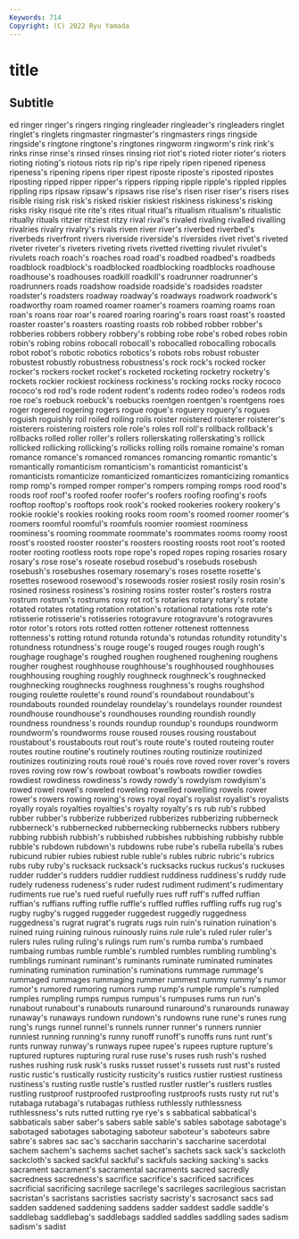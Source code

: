 ```yaml
---
Keywords: 714
Copyright: (C) 2022 Ryu Yamada
---
```



# title

## Subtitle
ed ringer
ringer's ringers ringing ringleader ringleader's ringleaders ringlet ringlet's ringlets ringmaster
ringmaster's ringmasters rings ringside ringside's ringtone ringtone's ringtones ringworm ringworm's
rink rink's rinks rinse rinse's rinsed rinses rinsing riot riot's
rioted rioter rioter's rioters rioting rioting's riotous riots rip rip's
ripe ripely ripen ripened ripeness ripeness's ripening ripens riper ripest
riposte riposte's riposted ripostes riposting ripped ripper ripper's rippers ripping
ripple ripple's rippled ripples rippling rips ripsaw ripsaw's ripsaws rise
rise's risen riser riser's risers rises risible rising risk risk's
risked riskier riskiest riskiness riskiness's risking risks risky risqué rite
rite's rites ritual ritual's ritualism ritualism's ritualistic ritually rituals ritzier
ritziest ritzy rival rival's rivaled rivaling rivalled rivalling rivalries rivalry
rivalry's rivals riven river river's riverbed riverbed's riverbeds riverfront rivers
riverside riverside's riversides rivet rivet's riveted riveter riveter's riveters riveting
rivets rivetted rivetting rivulet rivulet's rivulets roach roach's roaches road
road's roadbed roadbed's roadbeds roadblock roadblock's roadblocked roadblocking roadblocks roadhouse
roadhouse's roadhouses roadkill roadkill's roadrunner roadrunner's roadrunners roads roadshow roadside
roadside's roadsides roadster roadster's roadsters roadway roadway's roadways roadwork roadwork's
roadworthy roam roamed roamer roamer's roamers roaming roams roan roan's
roans roar roar's roared roaring roaring's roars roast roast's roasted
roaster roaster's roasters roasting roasts rob robbed robber robber's robberies
robbers robbery robbery's robbing robe robe's robed robes robin robin's
robing robins robocall robocall's robocalled robocalling robocalls robot robot's robotic
robotics robotics's robots robs robust robuster robustest robustly robustness robustness's
rock rock's rocked rocker rocker's rockers rocket rocket's rocketed rocketing
rocketry rocketry's rockets rockier rockiest rockiness rockiness's rocking rocks rocky
rococo rococo's rod rod's rode rodent rodent's rodents rodeo rodeo's
rodeos rods roe roe's roebuck roebuck's roebucks roentgen roentgen's roentgens
roes roger rogered rogering rogers rogue rogue's roguery roguery's rogues
roguish roguishly roil roiled roiling roils roister roistered roisterer roisterer's
roisterers roistering roisters role role's roles roll roll's rollback rollback's
rollbacks rolled roller roller's rollers rollerskating rollerskating's rollick rollicked rollicking
rollicking's rollicks rolling rolls romaine romaine's roman romance romance's romanced
romances romancing romantic romantic's romantically romanticism romanticism's romanticist romanticist's romanticists
romanticize romanticized romanticizes romanticizing romantics romp romp's romped romper romper's
rompers romping romps rood rood's roods roof roof's roofed roofer
roofer's roofers roofing roofing's roofs rooftop rooftop's rooftops rook rook's
rooked rookeries rookery rookery's rookie rookie's rookies rooking rooks room
room's roomed roomer roomer's roomers roomful roomful's roomfuls roomier roomiest
roominess roominess's rooming roommate roommate's roommates rooms roomy roost roost's
roosted rooster rooster's roosters roosting roosts root root's rooted rooter
rooting rootless roots rope rope's roped ropes roping rosaries rosary
rosary's rose rose's roseate rosebud rosebud's rosebuds rosebush rosebush's rosebushes
rosemary rosemary's roses rosette rosette's rosettes rosewood rosewood's rosewoods rosier
rosiest rosily rosin rosin's rosined rosiness rosiness's rosining rosins roster
roster's rosters rostra rostrum rostrum's rostrums rosy rot rot's rotaries
rotary rotary's rotate rotated rotates rotating rotation rotation's rotational rotations
rote rote's rotisserie rotisserie's rotisseries rotogravure rotogravure's rotogravures rotor rotor's
rotors rots rotted rotten rottener rottenest rottenness rottenness's rotting rotund
rotunda rotunda's rotundas rotundity rotundity's rotundness rotundness's rouge rouge's rouged
rouges rough rough's roughage roughage's roughed roughen roughened roughening roughens
rougher roughest roughhouse roughhouse's roughhoused roughhouses roughhousing roughing roughly roughneck
roughneck's roughnecked roughnecking roughnecks roughness roughness's roughs roughshod rouging roulette
roulette's round round's roundabout roundabout's roundabouts rounded roundelay roundelay's roundelays
rounder roundest roundhouse roundhouse's roundhouses rounding roundish roundly roundness roundness's
rounds roundup roundup's roundups roundworm roundworm's roundworms rouse roused rouses
rousing roustabout roustabout's roustabouts rout rout's route route's routed routeing
router routes routine routine's routinely routines routing routinize routinized routinizes
routinizing routs roué roué's roués rove roved rover rover's rovers
roves roving row row's rowboat rowboat's rowboats rowdier rowdies rowdiest
rowdiness rowdiness's rowdy rowdy's rowdyism rowdyism's rowed rowel rowel's roweled
roweling rowelled rowelling rowels rower rower's rowers rowing rowing's rows
royal royal's royalist royalist's royalists royally royals royalties royalties's royalty
royalty's rs rub rub's rubbed rubber rubber's rubberize rubberized rubberizes
rubberizing rubberneck rubberneck's rubbernecked rubbernecking rubbernecks rubbers rubbery rubbing rubbish
rubbish's rubbished rubbishes rubbishing rubbishy rubble rubble's rubdown rubdown's rubdowns
rube rube's rubella rubella's rubes rubicund rubier rubies rubiest ruble
ruble's rubles rubric rubric's rubrics rubs ruby ruby's rucksack rucksack's
rucksacks ruckus ruckus's ruckuses rudder rudder's rudders ruddier ruddiest ruddiness
ruddiness's ruddy rude rudely rudeness rudeness's ruder rudest rudiment rudiment's
rudimentary rudiments rue rue's rued rueful ruefully rues ruff ruff's
ruffed ruffian ruffian's ruffians ruffing ruffle ruffle's ruffled ruffles ruffling
ruffs rug rug's rugby rugby's rugged ruggeder ruggedest ruggedly ruggedness
ruggedness's rugrat rugrat's rugrats rugs ruin ruin's ruination ruination's ruined
ruing ruining ruinous ruinously ruins rule rule's ruled ruler ruler's
rulers rules ruling ruling's rulings rum rum's rumba rumba's rumbaed
rumbaing rumbas rumble rumble's rumbled rumbles rumbling rumbling's rumblings ruminant
ruminant's ruminants ruminate ruminated ruminates ruminating rumination rumination's ruminations rummage
rummage's rummaged rummages rummaging rummer rummest rummy rummy's rumor rumor's
rumored rumoring rumors rump rump's rumple rumple's rumpled rumples rumpling
rumps rumpus rumpus's rumpuses rums run run's runabout runabout's runabouts
runaround runaround's runarounds runaway runaway's runaways rundown rundown's rundowns rune
rune's runes rung rung's rungs runnel runnel's runnels runner runner's
runners runnier runniest running running's runny runoff runoff's runoffs runs
runt runt's runts runway runway's runways rupee rupee's rupees rupture
rupture's ruptured ruptures rupturing rural ruse ruse's ruses rush rush's
rushed rushes rushing rusk rusk's rusks russet russet's russets rust
rust's rusted rustic rustic's rustically rusticity rusticity's rustics rustier rustiest
rustiness rustiness's rusting rustle rustle's rustled rustler rustler's rustlers rustles
rustling rustproof rustproofed rustproofing rustproofs rusts rusty rut rut's rutabaga
rutabaga's rutabagas ruthless ruthlessly ruthlessness ruthlessness's ruts rutted rutting rye
rye's s sabbatical sabbatical's sabbaticals saber saber's sabers sable sable's
sables sabotage sabotage's sabotaged sabotages sabotaging saboteur saboteur's saboteurs sabre
sabre's sabres sac sac's saccharin saccharin's saccharine sacerdotal sachem sachem's
sachems sachet sachet's sachets sack sack's sackcloth sackcloth's sacked sackful
sackful's sackfuls sacking sacking's sacks sacrament sacrament's sacramental sacraments sacred
sacredly sacredness sacredness's sacrifice sacrifice's sacrificed sacrifices sacrificial sacrificing sacrilege
sacrilege's sacrileges sacrilegious sacristan sacristan's sacristans sacristies sacristy sacristy's sacrosanct
sacs sad sadden saddened saddening saddens sadder saddest saddle saddle's
saddlebag saddlebag's saddlebags saddled saddles saddling sades sadism sadism's sadist
